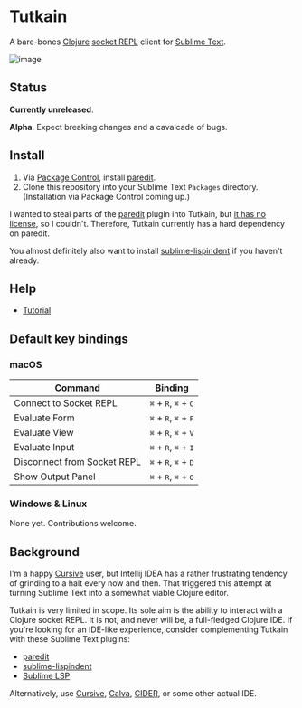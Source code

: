 # Tutkain

A bare-bones [Clojure] [socket REPL] client for [Sublime Text].

![image](https://user-images.githubusercontent.com/31859/77619123-353cf980-6f40-11ea-9bc8-4667a509489f.png)

## Status

**Currently unreleased**.

**Alpha**. Expect breaking changes and a cavalcade of bugs.

## Install

1. Via [Package Control], install [paredit].
1. Clone this repository into your Sublime Text `Packages` directory.
   (Installation via Package Control coming up.)

I wanted to steal parts of the [paredit] plugin into Tutkain, but
[it has no license](https://github.com/odyssomay/paredit/issues/29), so I
couldn't. Therefore, Tutkain currently has a hard dependency on paredit.

You almost definitely also want to install [sublime-lispindent] if you haven't
already.

## Help

* [Tutorial](doc/tutorial.md)

## Default key bindings

### macOS

| Command  | Binding |
| ------------- | ------------- |
| Connect to Socket REPL | <kbd>⌘</kbd> + <kbd>R</kbd>, <kbd>⌘</kbd> + <kbd>C</kbd> |
| Evaluate Form  | <kbd>⌘</kbd> + <kbd>R</kbd>, <kbd>⌘</kbd> + <kbd>F</kbd> |
| Evaluate View  | <kbd>⌘</kbd> + <kbd>R</kbd>, <kbd>⌘</kbd> + <kbd>V</kbd> |
| Evaluate Input  | <kbd>⌘</kbd> + <kbd>R</kbd>, <kbd>⌘</kbd> + <kbd>I</kbd> |
| Disconnect from Socket REPL | <kbd>⌘</kbd> + <kbd>R</kbd>, <kbd>⌘</kbd> + <kbd>D</kbd> |
| Show Output Panel  | <kbd>⌘</kbd> + <kbd>R</kbd>, <kbd>⌘</kbd> + <kbd>O</kbd> |

### Windows & Linux

None yet. Contributions welcome.

## Background

I'm a happy [Cursive] user, but Intellij IDEA has a rather frustrating tendency
of grinding to a halt every now and then. That triggered this attempt at
turning Sublime Text into a somewhat viable Clojure editor.

Tutkain is very limited in scope. Its sole aim is the ability to interact
with a Clojure socket REPL. It is not, and never will be, a full-fledged Clojure
IDE. If you're looking for an IDE-like experience, consider complementing
Tutkain with these Sublime Text plugins:

- [paredit]
- [sublime-lispindent]
- [Sublime LSP](https://github.com/sublimelsp/LSP/blob/master/docs/index.md#clojurea-nameclojure)

Alternatively, use [Cursive], [Calva], [CIDER], or some other actual IDE.

[Calva]: https://github.com/BetterThanTomorrow/calva
[CIDER]: https://github.com/clojure-emacs/cider
[clojure]: https://www.clojure.org
[Cursive]: https://cursive-ide.com
[Tutkain]: https://github.com/eerohele/tutkain
[Package Control]: https://www.packagecontrol.io
[paredit]: https://github.com/odyssomay/paredit
[socket REPL]: https://clojure.org/reference/repl_and_main
[sublime-lispindent]: https://github.com/odyssomay/sublime-lispindent
[Sublime Text]: https://www.sublimetext.com
